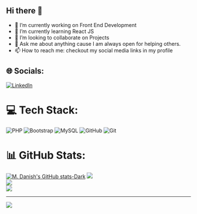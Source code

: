 ## Hi there 👋


- 🔭 I’m currently working on Front End Development
- 🌱 I’m currently learning React JS
- 👯 I’m looking to collaborate on Projects
- 💬 Ask me about anything cause I am always open for helping others.
- 📫 How to reach me: checkout my social media links in my profile

## 🌐 Socials:
[![LinkedIn](https://img.shields.io/badge/LinkedIn-%230077B5.svg?logo=linkedin&logoColor=white)](https://linkedin.com/in/https://www.linkedin.com/in/danishirshad/) 

# 💻 Tech Stack:
![PHP](https://img.shields.io/badge/php-%23777BB4.svg?style=for-the-badge&logo=php&logoColor=white) ![Bootstrap](https://img.shields.io/badge/bootstrap-%238511FA.svg?style=for-the-badge&logo=bootstrap&logoColor=white) ![MySQL](https://img.shields.io/badge/mysql-4479A1.svg?style=for-the-badge&logo=mysql&logoColor=white) ![GitHub](https://img.shields.io/badge/github-%23121011.svg?style=for-the-badge&logo=github&logoColor=white) ![Git](https://img.shields.io/badge/git-%23F05033.svg?style=for-the-badge&logo=git&logoColor=white)
# 📊 GitHub Stats:
[![M. Danish's GitHub stats-Dark](https://github-readme-stats.vercel.app/api?username=idanish&show_icons=true&theme=dark#gh-dark-mode-only)](https://github.com/anuraghazra/github-readme-stats#gh-dark-mode-only)
![](https://github-readme-stats.vercel.app/api?username=idanish&theme=dark&hide_border=false&include_all_commits=false&count_private=false)<br/>
![](https://github-readme-streak-stats.herokuapp.com/?user=idanish&theme=dark&hide_border=false)<br/>
![](https://github-readme-stats.vercel.app/api/top-langs/?username=idanish&theme=dark&hide_border=false&include_all_commits=false&count_private=false&layout=compact)

---
[![](https://visitcount.itsvg.in/api?id=idanish&icon=5&color=0)](https://visitcount.itsvg.in)

